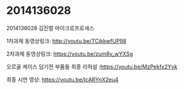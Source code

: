 # 2014136028

2014136028 김진렬
마이크로프로세스 

1차과제 동영상링크: http://youtu.be/TCikkwfUP98 


2차과제 동영상링크: https://youtu.be/zum8v_wYXSg


오르골 케이스 담기전 부품들 최종 리허설 :https://youtu.be/MzPekfx2Yyk

최종 시연 영상: https://youtu.be/IcARYnX2eu4
